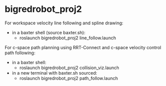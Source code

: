 # bigredrobot_proj2

For workspace velocity line following and spline drawing:
* in a baxter shell (source baxter.sh):
    * roslaunch bigredrobot_proj2 line_follow.launch
 
For c-space path planning using RRT-Connect and c-space velocity control path following:
* in a baxter shell:
    * roslaunch bigredrobot_proj2 collision_viz.launch
* in a new terminal with baxter.sh sourced:
    * roslaunch bigredrobot_proj2 path_follow.launch
